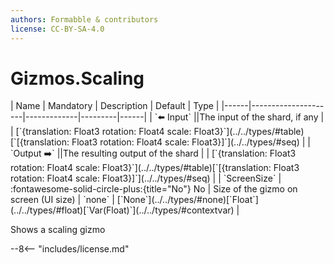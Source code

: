 ```yaml
---
authors: Formabble & contributors
license: CC-BY-SA-4.0
---
```



# Gizmos.Scaling

<div class="sh-parameters" markdown="1">
| Name | Mandatory | Description | Default | Type |
|------|---------------------|-------------|---------|------|
| `⬅️ Input` ||The input of the shard, if any | | [`{translation: Float3 rotation: Float4 scale: Float3}`](../../types/#table)[`[{translation: Float3 rotation: Float4 scale: Float3}]`](../../types/#seq) |
| `Output ➡️` ||The resulting output of the shard | | [`{translation: Float3 rotation: Float4 scale: Float3}`](../../types/#table)[`[{translation: Float3 rotation: Float4 scale: Float3}]`](../../types/#seq) |
| `ScreenSize` | :fontawesome-solid-circle-plus:{title="No"} No  | Size of the gizmo on screen (UI size) | `none` | [`None`](../../types/#none)[`Float`](../../types/#float)[`Var(Float)`](../../types/#contextvar) |

</div>

Shows a scaling gizmo

--8<-- "includes/license.md"

